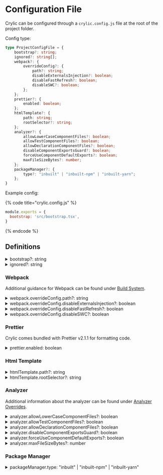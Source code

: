 # Configuration File

Crylic can be configured through a `crylic.config.js` file at the root of the project folder.

Config type:

```typescript
type ProjectConfigFile = {
    bootstrap?: string;
    ignored?: string[];
    webpack?: {
        overrideConfig?: {
            path?: string;
            disableExternalsInjection?: boolean;
            disableFastRefresh?: boolean;
            disableSWC?: boolean;
        };
    };
    prettier?: {
        enabled: boolean;
    };
    htmlTemplate?: {
        path: string;
        rootSelector?: string;
    };
    analyzer?: {
        allowLowerCaseComponentFiles?: boolean;
        allowTestComponentFiles?: boolean;
        allowDeclarationComponentFiles?: boolean;
        disableComponentExportsGuard?: boolean;
        forceUseComponentDefaultExports?: boolean;
        maxFileSizeBytes?: number;
    };
    packageManager?: {
        type?: "inbuilt" | "inbuilt-npm" | "inbuilt-yarn";
    };
}
```

Example config:

{% code title="crylic.config.js" %}
```javascript
module.exports = {
  bootstrap: 'src/bootstrap.tsx',
}
```
{% endcode %}

## Definitions

<details>

<summary>bootstrap?: string</summary>

_Default: undefined_

Defines a path to the [bootstrap file](../onboarding/bootstrap-file.md) for the project, relative to the project root. A bootstrap file defines a React component that encapsulates the component rendered by a frame, allowing providers, and similar constructs, to be set up within each frame.

</details>

<details>

<summary>ignored?: string</summary>

_Default: \["\*\*/.\*", "\*\*/node\_modules", "\*\*/dist", "\*\*/build"]_

Defines a list of globs, relative to the project folder, that Crylic should ignore when searching for source files.

</details>

### Webpack

Additional guidance for Webpack can be found under [Build System](../onboarding/build-system.md).

<details>

<summary>webpack.overrideConfig.path?: string</summary>

_Default: undefined_

Defines a path to the [Webpack override file](../onboarding/build-system.md#customizing-webpack) for the project, relative to the project root. The Webpack override file defines a function that overrides the active Webpack config.

</details>

<details>

<summary>webpack.overrideConfig.disableExternalsInjection?: boolean</summary>

_Default: false_

By default, Crylic will inject packaged versions of some NPM packages, such as React & React Refresh, allowing new projects to be worked on without installing dependencies.

If this is causing issues, this feature can be disabled, but be sure to either add React Refresh to the project dependencies or set `webpack.overrideConfig.disableFastRefresh` to `true`.

</details>

<details>

<summary>webpack.overrideConfig.disableFastRefresh?: boolean</summary>

_Default: false_

Disables React Fast Refresh, which may improve the stability of making changes but will slow down the speed at which changes will be reflected in a frame.

</details>

<details>

<summary>webpack.overrideConfig.disableSWC?: boolean</summary>

_Default: false_

Replaces SWC loader in the Webpack config with an equivalent Babel config. SWC is much faster than Babel at transpilation, so this option is not recommended.

</details>

### Prettier

Crylic comes bundled with Prettier v2.1.1 for formatting code.

<details>

<summary>prettier.enabled: boolean</summary>

_Default: Enabled if Prettier is installed within package.json_

Enables Prettier formatting of edited code.

</details>

### Html Template

<details>

<summary>htmlTemplate.path?: string</summary>

_Default: "public/index.html"_

Defines a path to the HTML template file for the project relative to the project root.

</details>

<details>

<summary>htmlTemplate.rootSelector?: string</summary>

_Default: "root"_

Defines the root element selector used to reference the element within the HTML template that ReactDOM will render to.

</details>

### Analyzer

Additional information about the analyzer can be found under [Analyzer Overrides](../onboarding/analyzer-overrides.md).

<details>

<summary>analyzer.allowLowerCaseComponentFiles?: boolean</summary>

_Default: true_

Allows files that start with a lower case letter to be considered component files.

</details>

<details>

<summary>analyzer.allowTestComponentFiles?: boolean</summary>

_Default: false_

Allows test files (files with `.test.` in the name) to be considered component files.

</details>

<details>

<summary>analyzer.allowDeclarationComponentFiles?: boolean</summary>

_Default: false_

Allows declaration files (files that end with `.d.ts`) to be considered component files.

</details>

<details>

<summary>analyzer.disableComponentExportsGuard?: boolean</summary>

_Default: false_

Forces a fallback default export to be used if the static analysis engine fails to pick up a component in a source file.

</details>

<details>

<summary>analyzer.forceUseComponentDefaultExports?: boolean</summary>

_Default: false_

Forces components to always use default exports instead of relying on the static analysis engine to pick the most likely component export.

</details>

<details>

<summary>analyzer.maxFileSizeBytes?: number</summary>

_Default: 50kb_

Specifies the largest file size that the static analysis engine will process.

</details>

### Package Manager

<details>

<summary>packageManager.type: "inbuilt" | "inbuilt-npm" | "inbuilt-yarn"</summary>

_Default: "inbuilt"_

Configures which package manager is used to install deps.

* `inbuilt` - auto selects `inbuilt-yarn` if a `yarn.lock` file is present in the project root; otherwise defaults to `inbuilt-npm`
* `inbuilt-npm` - runs a packaged version of npm
* `inbuilt-yarn` - runs a packaged version of yarn

</details>
